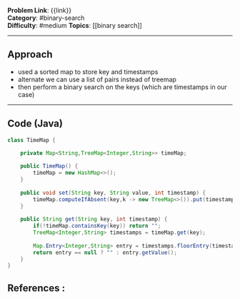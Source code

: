 
**Problem Link**: {{link}}  
**Category**: #binary-search  
**Difficulty**: #medium 
**Topics**: [[binary search]] 

---

## Approach

- used a sorted map to store key and timestamps
- alternate we can use a list of pairs instead of treemap
- then perform a binary search on the keys (which are timestamps in our case)

---

## Code (Java)

```java
class TimeMap {

	private Map<String,TreeMap<Integer,String>> timeMap;
	
	public TimeMap() {
		timeMap = new HashMap<>();
	}
	
	public void set(String key, String value, int timestamp) {
		timeMap.computeIfAbsent(key,k -> new TreeMap<>()).put(timestamp,value);
	}
	
	public String get(String key, int timestamp) {
		if(!timeMap.containsKey(key)) return "";
		TreeMap<Integer,String> timestamps = timeMap.get(key);
		
		Map.Entry<Integer,String> entry = timestamps.floorEntry(timestamp);
		return entry == null ? "" : entry.getValue();
	}
}

```


## References :